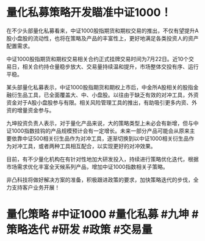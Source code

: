 # 量化私募策略开发瞄准中证1000！

在不少头部量化私募看来，中证1000股指期货和期权交易的推出，不仅有望提升A股小盘股的流动性，也将在策略及产品的丰富性上，更好地满足各类投资人的资产配置需求。

中证1000股指期货和期权交易相关合约正式挂牌交易时间为7月22日。近10个交易日，相关合约持仓量稳步放大、交易量持续温和提升，市场整体交投有序、运行平稳。

某头部量化私募表示，中证1000股指期货和期权上市后，中金所A股相关的股指金融衍生品工具，已全面覆盖大、中、小盘股。以往由于缺乏有效的对冲工具，外资资金对于A股小盘股参与有限。相关风险管理工具的推出，有助吸引更多内资、外资的增量资金参与。

九坤投资负责人表示，对于量化产品来说，大的策略类型上未必会有新增，但与中证1000指数挂钩的产品规模预计会有一定增长。未来一部分产品可能会从原来主要依靠中证500相关衍生品作为对冲工具，逐渐切换到以中证1000相关衍生品作为对冲工具，或者两种工具相互配合，以实现更好的对冲效果。

目前，有不少量化机构在有针对性地加大研发投入，持续进行策略优化迭代，根据市场需求优化丰富全天候系列产品，增加中证1000指数相关子策略。

非凸科技将做好解决方案的准备，积极跟进政策的要求，加快策略迭代的步伐，全力支持客户业务开展！
 
# 量化策略 #中证1000 #量化私募 #九坤 #策略迭代 #研发 #政策 #交易量